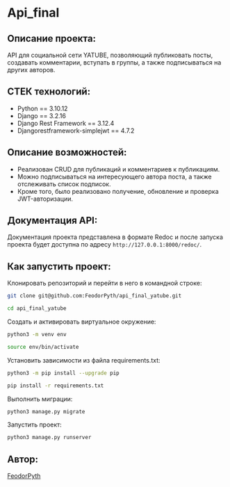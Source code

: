 # Api_final
## Описание проекта:
API для социальной сети YATUBE, позволяющий публиковать посты, создавать комментарии, вступать в группы, а также подписываться на других авторов.

## СТЕК технологий:
* Python == 3.10.12
* Django == 3.2.16
* Django Rest Framework == 3.12.4
* Djangorestframework-simplejwt == 4.7.2

## Описание возможностей:
- Реализован CRUD для публикаций и комментариев к публикациям.
- Можно подписываться на интересующего автора поста, а также отслеживать список подписок.
- Кроме того, было реализовано получение, обновление и проверка JWT-авторизации.

## Документация API:
Документация проекта представлена в формате Redoc и после запуска проекта будет доступна по адресу `http://127.0.0.1:8000/redoc/`.

## Как запустить проект:
Клонировать репозиторий и перейти в него в командной строке:

```sh
git clone git@github.com:FeodorPyth/api_final_yatube.git
```

```sh
cd api_final_yatube
```

Cоздать и активировать виртуальное окружение:

```sh
python3 -m venv env
```

```sh
source env/bin/activate
```

Установить зависимости из файла requirements.txt:

```sh
python3 -m pip install --upgrade pip
```

```sh
pip install -r requirements.txt
```

Выполнить миграции:

```sh
python3 manage.py migrate
```

Запустить проект:

```sh
python3 manage.py runserver
```

## Автор:
[FeodorPyth](https://github.com/FeodorPyth)
